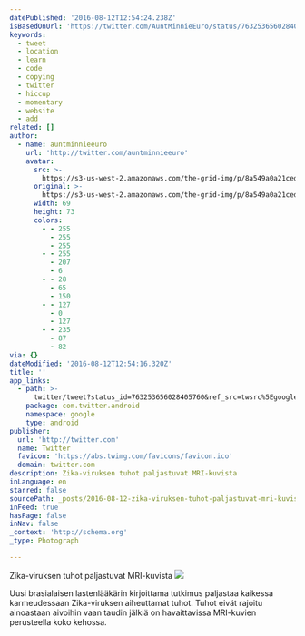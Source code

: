```yaml
---
datePublished: '2016-08-12T12:54:24.238Z'
isBasedOnUrl: 'https://twitter.com/AuntMinnieEuro/status/763253656028405760'
keywords:
  - tweet
  - location
  - learn
  - code
  - copying
  - twitter
  - hiccup
  - momentary
  - website
  - add
related: []
author:
  - name: auntminnieeuro
    url: 'http://twitter.com/auntminnieeuro'
    avatar:
      src: >-
        https://s3-us-west-2.amazonaws.com/the-grid-img/p/8a549a0a21ced98dcad6a2daad199688bd9f2652.png
      original: >-
        https://s3-us-west-2.amazonaws.com/the-grid-img/p/8a549a0a21ced98dcad6a2daad199688bd9f2652.png
      width: 69
      height: 73
      colors:
        - - 255
          - 255
          - 255
        - - 255
          - 207
          - 6
        - - 28
          - 65
          - 150
        - - 127
          - 0
          - 127
        - - 235
          - 87
          - 82
via: {}
dateModified: '2016-08-12T12:54:16.320Z'
title: ''
app_links:
  - path: >-
      twitter/tweet?status_id=763253656028405760&ref_src=twsrc%5Egoogle%7Ctwcamp%5Eandroidseo%7Ctwgr%5Estatus%7Ctwterm%5E763253656028405760
    package: com.twitter.android
    namespace: google
    type: android
publisher:
  url: 'http://twitter.com'
  name: Twitter
  favicon: 'https://abs.twimg.com/favicons/favicon.ico'
  domain: twitter.com
description: Zika-viruksen tuhot paljastuvat MRI-kuvista
inLanguage: en
starred: false
sourcePath: _posts/2016-08-12-zika-viruksen-tuhot-paljastuvat-mri-kuvista.md
inFeed: true
hasPage: false
inNav: false
_context: 'http://schema.org'
_type: Photograph

---
```

Zika-viruksen tuhot paljastuvat MRI-kuvista
![](https://s3-us-west-2.amazonaws.com/the-grid-img/p/803beae60cfc0f3de3797860ae4aa096ea9d92c6.jpg)

Uusi brasialaisen lastenlääkärin kirjoittama tutkimus paljastaa kaikessa karmeudessaan Zika-viruksen aiheuttamat tuhot. Tuhot eivät rajoitu ainoastaan aivoihin vaan taudin jälkiä on havaittavissa MRI-kuvien perusteella koko kehossa.